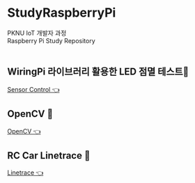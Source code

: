 # StudyRaspberryPi
PKNU IoT 개발자 과정   
Raspberry Pi Study Repository
<br>
<br>

## WiringPi 라이브러리 활용한 LED 점멸 테스트🎯
[Sensor Control 👈 ](https://github.com/HongryeolSeong/StudyRaspberryPi21/tree/main/Sensor%20Control)
<br/>

## OpenCV 🎯
[OpenCV 👈 ](https://github.com/HongryeolSeong/StudyRaspberryPi21/tree/main/OpenCV)
<br/>

## RC Car Linetrace 🎯
[Linetrace 👈 ](https://github.com/HongryeolSeong/StudyRaspberryPi21/tree/main/linetrace)
<br/>
